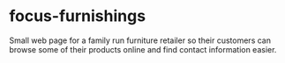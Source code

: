 # focus-furnishings
Small web page for a family run furniture retailer so their customers can browse some of their products online and find contact information easier.
